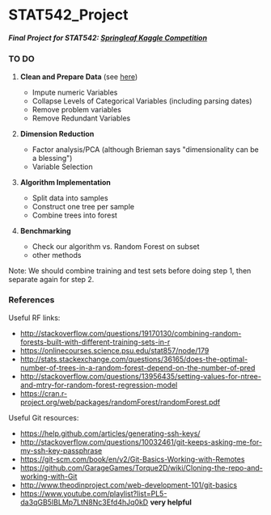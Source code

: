 # STAT542_Project

##### Final Project for STAT542: [Springleaf Kaggle Competition](https://www.kaggle.com/c/springleaf-marketing-response)

### TO DO

1. **Clean and Prepare Data** (see [here](https://www.kaggle.com/darraghdog/springleaf-marketing-response/explore-springleaf/notebook))
	* Impute numeric Variables
	* Collapse Levels of Categorical Variables (including parsing dates)
	* Remove problem variables
	* Remove Redundant Variables

2. **Dimension Reduction**
	* Factor analysis/PCA (although Brieman says "dimensionality can be a blessing")
	* Variable Selection

3. **Algorithm Implementation**
	* Split data into samples
	* Construct one tree per sample
	* Combine trees into forest

4. **Benchmarking**
	* Check our algorithm vs. Random Forest on subset
	* other methods

Note: We should combine training and test sets before doing step 1, then separate again for step 2.

### References 

Useful RF links:
- http://stackoverflow.com/questions/19170130/combining-random-forests-built-with-different-training-sets-in-r
- https://onlinecourses.science.psu.edu/stat857/node/179
- http://stats.stackexchange.com/questions/36165/does-the-optimal-number-of-trees-in-a-random-forest-depend-on-the-number-of-pred
- http://stackoverflow.com/questions/13956435/setting-values-for-ntree-and-mtry-for-random-forest-regression-model
- https://cran.r-project.org/web/packages/randomForest/randomForest.pdf
  	
Useful Git resources:
- https://help.github.com/articles/generating-ssh-keys/
- http://stackoverflow.com/questions/10032461/git-keeps-asking-me-for-my-ssh-key-passphrase
- https://git-scm.com/book/en/v2/Git-Basics-Working-with-Remotes
- https://github.com/GarageGames/Torque2D/wiki/Cloning-the-repo-and-working-with-Git
- http://www.theodinproject.com/web-development-101/git-basics
- https://www.youtube.com/playlist?list=PL5-da3qGB5IBLMp7LtN8Nc3Efd4hJq0kD **very helpful**

  


